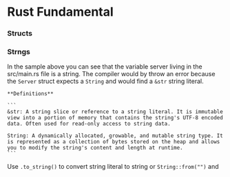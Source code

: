 # Rust Fundamental 

### Structs

### Strngs 

In the sample above you can see that the variable server living in the src/main.rs file is a string. The compiler would by throw an error because the `Server` struct expects a `String`  and would find a `&str` string literal.

    **Definitions**

    ```
    &str: A string slice or reference to a string literal. It is immutable view into a portion of memory that contains the string's UTF-8 encoded data. Often used for read-only access to string data.

    String: A dynamically allocated, growable, and mutable string type. It is represented as a collection of bytes stored on the heap and allows you to modify the string's content and length at runtime.
    ```

Use `.to_string()` to convert string literal to string or `String::from("")` and